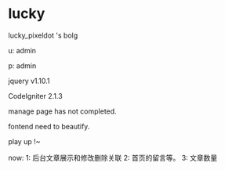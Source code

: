 lucky
=====

lucky_pixeldot 's bolg
 
u: admin

p: admin

jquery v1.10.1

CodeIgniter 2.1.3

manage page has not completed.

fontend need to beautify.

play up !~

now: 
  1: 后台文章展示和修改删除关联
  2: 首页的留言等。
  3: 文章数量

